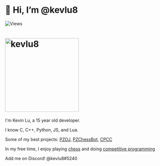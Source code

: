 # 👋 Hi, I’m @kevlu8

![Views](https://komarev.com/ghpvc/?username=kevlu8&color=blue)

<h1>
  <a href="https://github.com/kevlu8">
    <img
      width="240"
      alt="kevlu8"
      src="https://img.shields.io/badge/kevlu8-blue?style=for-the-badge&logo=devdotto"
    />
  </a>
</h1>

I'm Kevin Lu, a 15 year old developer.

I know C, C++, Python, JS, and Lua.

Some of my best projects: [PZOJ](https://github.com/PZOJ/PZOJ), [PZChessBot](https://github.com/kevlu8/PZChessBot), [CPCC](https://github.com/kevlu8/CPCC)

In my free time, I enjoy playing [chess](https://lichess.org/@/kevlu8) and doing [competitive programming](https://dmoj.ca/user/kevlu8)

Add me on Discord! @kevlu8#5240

